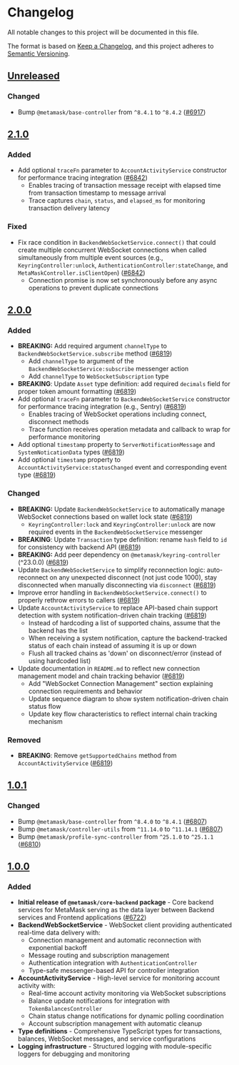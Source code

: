 # Changelog

All notable changes to this project will be documented in this file.

The format is based on [Keep a Changelog](https://keepachangelog.com/en/1.0.0/),
and this project adheres to [Semantic Versioning](https://semver.org/spec/v2.0.0.html).

## [Unreleased]

### Changed

- Bump `@metamask/base-controller` from `^8.4.1` to `^8.4.2` ([#6917](https://github.com/MetaMask/core/pull/6917))

## [2.1.0]

### Added

- Add optional `traceFn` parameter to `AccountActivityService` constructor for performance tracing integration ([#6842](https://github.com/MetaMask/core/pull/6842))
  - Enables tracing of transaction message receipt with elapsed time from transaction timestamp to message arrival
  - Trace captures `chain`, `status`, and `elapsed_ms` for monitoring transaction delivery latency

### Fixed

- Fix race condition in `BackendWebSocketService.connect()` that could create multiple concurrent WebSocket connections when called simultaneously from multiple event sources (e.g., `KeyringController:unlock`, `AuthenticationController:stateChange`, and `MetaMaskController.isClientOpen`) ([#6842](https://github.com/MetaMask/core/pull/6842))
  - Connection promise is now set synchronously before any async operations to prevent duplicate connections

## [2.0.0]

### Added

- **BREAKING:** Add required argument `channelType` to `BackendWebSocketService.subscribe` method ([#6819](https://github.com/MetaMask/core/pull/6819))
  - Add `channelType` to argument of the `BackendWebSocketService:subscribe` messenger action
  - Add `channelType` to `WebSocketSubscription` type
- **BREAKING**: Update `Asset` type definition: add required `decimals` field for proper token amount formatting ([#6819](https://github.com/MetaMask/core/pull/6819))
- Add optional `traceFn` parameter to `BackendWebSocketService` constructor for performance tracing integration (e.g., Sentry) ([#6819](https://github.com/MetaMask/core/pull/6819))
  - Enables tracing of WebSocket operations including connect, disconnect methods
  - Trace function receives operation metadata and callback to wrap for performance monitoring
- Add optional `timestamp` property to `ServerNotificationMessage` and `SystemNoticationData` types ([#6819](https://github.com/MetaMask/core/pull/6819))
- Add optional `timestamp` property to `AccountActivityService:statusChanged` event and corresponding event type ([#6819](https://github.com/MetaMask/core/pull/6819))

### Changed

- **BREAKING:** Update `BackendWebSocketService` to automatically manage WebSocket connections based on wallet lock state ([#6819](https://github.com/MetaMask/core/pull/6819))
  - `KeyringController:lock` and `KeyringController:unlock` are now required events in the `BackendWebSocketService` messenger
- **BREAKING**: Update `Transaction` type definition: rename `hash` field to `id` for consistency with backend API ([#6819](https://github.com/MetaMask/core/pull/6819))
- **BREAKING:** Add peer dependency on `@metamask/keyring-controller` (^23.0.0) ([#6819](https://github.com/MetaMask/core/pull/6819))
- Update `BackendWebSocketService` to simplify reconnection logic: auto-reconnect on any unexpected disconnect (not just code 1000), stay disconnected when manually disconnecting via `disconnect` ([#6819](https://github.com/MetaMask/core/pull/6819))
- Improve error handling in `BackendWebSocketService.connect()` to properly rethrow errors to callers ([#6819](https://github.com/MetaMask/core/pull/6819))
- Update `AccountActivityService` to replace API-based chain support detection with system notification-driven chain tracking ([#6819](https://github.com/MetaMask/core/pull/6819))
  - Instead of hardcoding a list of supported chains, assume that the backend has the list
  - When receiving a system notification, capture the backend-tracked status of each chain instead of assuming it is up or down
  - Flush all tracked chains as 'down' on disconnect/error (instead of using hardcoded list)
- Update documentation in `README.md` to reflect new connection management model and chain tracking behavior ([#6819](https://github.com/MetaMask/core/pull/6819))
  - Add "WebSocket Connection Management" section explaining connection requirements and behavior
  - Update sequence diagram to show system notification-driven chain status flow
  - Update key flow characteristics to reflect internal chain tracking mechanism

### Removed

- **BREAKING**: Remove `getSupportedChains` method from `AccountActivityService` ([#6819](https://github.com/MetaMask/core/pull/6819))

## [1.0.1]

### Changed

- Bump `@metamask/base-controller` from `^8.4.0` to `^8.4.1` ([#6807](https://github.com/MetaMask/core/pull/6807))
- Bump `@metamask/controller-utils` from `^11.14.0` to `^11.14.1` ([#6807](https://github.com/MetaMask/core/pull/6807))
- Bump `@metamask/profile-sync-controller` from `^25.1.0` to `^25.1.1` ([#6810](https://github.com/MetaMask/core/pull/6810))

## [1.0.0]

### Added

- **Initial release of `@metamask/core-backend` package** - Core backend services for MetaMask serving as the data layer between Backend services and Frontend applications ([#6722](https://github.com/MetaMask/core/pull/6722))
- **BackendWebSocketService** - WebSocket client providing authenticated real-time data delivery with:
  - Connection management and automatic reconnection with exponential backoff
  - Message routing and subscription management
  - Authentication integration with `AuthenticationController`
  - Type-safe messenger-based API for controller integration
- **AccountActivityService** - High-level service for monitoring account activity with:
  - Real-time account activity monitoring via WebSocket subscriptions
  - Balance update notifications for integration with `TokenBalancesController`
  - Chain status change notifications for dynamic polling coordination
  - Account subscription management with automatic cleanup
- **Type definitions** - Comprehensive TypeScript types for transactions, balances, WebSocket messages, and service configurations
- **Logging infrastructure** - Structured logging with module-specific loggers for debugging and monitoring

[Unreleased]: https://github.com/MetaMask/core/compare/@metamask/core-backend@2.1.0...HEAD
[2.1.0]: https://github.com/MetaMask/core/compare/@metamask/core-backend@2.0.0...@metamask/core-backend@2.1.0
[2.0.0]: https://github.com/MetaMask/core/compare/@metamask/core-backend@1.0.1...@metamask/core-backend@2.0.0
[1.0.1]: https://github.com/MetaMask/core/compare/@metamask/core-backend@1.0.0...@metamask/core-backend@1.0.1
[1.0.0]: https://github.com/MetaMask/core/releases/tag/@metamask/core-backend@1.0.0
